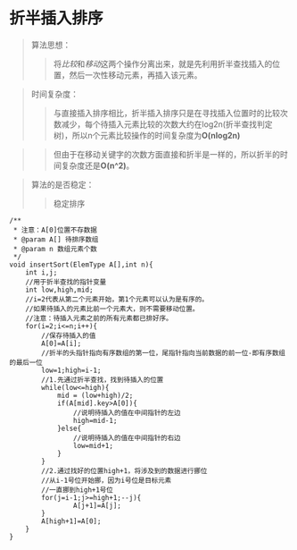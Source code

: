 # 折半插入排序
>算法思想：
>>将*比较*和*移动*这两个操作分离出来，就是先利用折半查找插入的位置，然后一次性移动元素，再插入该元素。

>时间复杂度：
>> 与直接插入排序相比，折半插入排序只是在寻找插入位置时的比较次数减少，每个待插入元素比较的次数大约在log2n(折半查找判定树)，所以n个元素比较操作的时间复杂度为**O(nlog2n)**

>> 但由于在移动关键字的次数方面直接和折半是一样的，所以折半的时间复杂度还是**O(n^2)**。

>算法的是否稳定：
>>稳定排序

```
/**
 * 注意：A[0]位置不存数据
 * @param A[] 待排序数组
 * @param n 数组元素个数 
 */
void insertSort(ElemType A[],int n){
	int i,j;
	//用于折半查找的指针变量
	int low,high,mid;
	//i=2代表从第二个元素开始，第1个元素可以认为是有序的。
	//如果待插入的元素比前一个元素大，则不需要移动位置。
	//注意：待插入元素之前的所有元素都已排好序。
	for(i=2;i<=n;i++){
		//保存待插入的值
		A[0]=A[i];
		//折半的头指针指向有序数组的第一位，尾指针指向当前数据的前一位-即有序数组的最后一位
		low=1;high=i-1;
		//1.先通过折半查找，找到待插入的位置
		while(low<=high){
			mid = (low+high)/2;
			if(A[mid].key>A[0]){
				//说明待插入的值在中间指针的左边
				high=mid-1;
			}else{
				//说明待插入的值在中间指针的右边
				low=mid+1;
			}
		}		
		//2.通过找好的位置high+1，将涉及到的数据进行挪位
		//从i-1号位开始挪，因为i号位是目标元素
		//一直挪到high+1号位
		for(j=i-1;j>=high+1;--j){
				A[j+1]=A[j];
		}
		A[high+1]=A[0];
	}
}
```